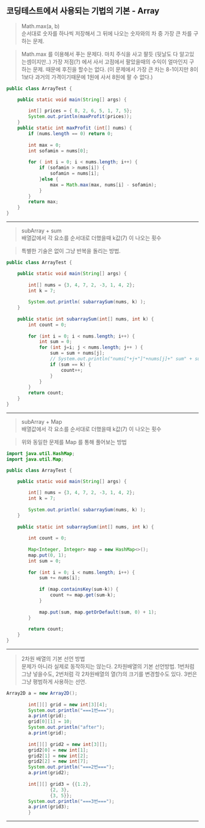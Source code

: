 ## 코딩테스트에서 사용되는 기법의 기본 - Array

> Math.max(a, b)<br>
> 순서대로 숫자를 하나씩 저장해서 그 뒤에 나오는 숫자와의 차 중 가장 큰 차를 구하는 문제.

> Math.max 를 이용해서 푸는 문제다. 마치 주식을 사고 팔듯 (뒷날도 다 알고있는셈이지만..) 가장 저점(?) 에서 사서 고점에서 팔았을때의 수익이 얼마인지 구하는 문제. 때문에 후진을 할수는 없다. (이 문제에서 가장 큰 차는 8-1이지만 8이 1보다 과거의 가격이기때문에 1원에 사서 8원에 팔 수 없다.)
```JAVA
public class ArrayTest {

	public static void main(String[] args) {
		
		int[] prices = { 8, 2, 6, 5, 1, 7, 5};
		System.out.println(maxProfit(prices));
	}
	public static int maxProfit (int[] nums) {
		if (nums.length == 0) return 0;
		
		int max = 0;
		int sofamin = nums[0];
		
		for ( int i = 0; i < nums.length; i++) {
			if (sofamin > nums[i]) {
				sofamin = nums[i];
			}else {
				max = Math.max(max, nums[i] - sofamin);
			}
		}
		return max;
	}
}
```
---
> subArray + sum<br>
> 배열값에서 각 요소를 순서대로 더했을때 k값(7) 이 나오는 횟수

> 특별한 기술은 없이 그냥 반복을 돌리는 방법.
```JAVA
public class ArrayTest {

	public static void main(String[] args) {
		
		int[] nums = {3, 4, 7, 2, -3, 1, 4, 2};
		int k = 7;
		
		System.out.println( subarraySum(nums, k) );
	}
	
	public static int subarraySum(int[] nums, int k) {
		int count = 0;
		
		for (int i = 0; i < nums.length; i++) {
			int sum = 0;
			for (int j=i; j < nums.length; j++ ) {
				sum = sum + nums[j];
				// System.out.println("nums["+j+"]"+nums[j]+" sum" + sum);
				if (sum == k) {
					count++;
				}
			}
		}
		return count;
	}
}
```
---
> subArray + Map<br>
> 배열값에서 각 요소를 순서대로 더했을때 k값(7) 이 나오는 횟수

> 위와 동일한 문제를 Map 를 통해 풀어보는 방법
```JAVA
import java.util.HashMap;
import java.util.Map;

public class ArrayTest {

	public static void main(String[] args) {
		
		int[] nums = {3, 4, 7, 2, -3, 1, 4, 2};
		int k = 7;
		
		System.out.println( subarraySum(nums, k) );
	}
	
	public static int subarraySum(int[] nums, int k) {
		
		int count = 0;
		
		Map<Integer, Integer> map = new HashMap<>();
		map.put(0, 1);
		int sum = 0;
		
		for (int i = 0; i < nums.length; i++) {
			sum += nums[i];
			
			if (map.containsKey(sum-k)) {
				count += map.get(sum-k);
			}
			
			map.put(sum, map.getOrDefault(sum, 0) + 1);
		}
		
		return count;
	}
}
```
---
> 2차원 배열의 기본 선언 방법<br>
> 문제가 아니라 실제로 동작하지는 않는다. 2차원배열의 기본 선언방법.
> 1번처럼 그냥 넣을수도, 2번처럼 각 2차원배열의 열(?)의 크기를 변경할수도 있다. 3번은 그냥 평범하게 사용하는 선언.
```JAVA
Array2D a = new Array2D();
		
		int[][] grid = new int[3][4];
		System.out.println("===1번===");
		a.print(grid);
		grid[0][1] = 10;
		System.out.println("after");
		a.print(grid);
		
		int[][] grid2 = new int[3][];
		grid2[0] = new int[1];
		grid2[1] = new int[2];
		grid2[2] = new int[7];
		System.out.println("===2번===");
		a.print(grid2);
		
		int[][] grid3 = {{1.2},
				{2, 3},
				{3, 5}};
		System.out.println("===3번===");
		a.print(grid3);
		}
```
---
